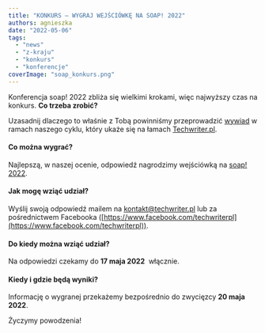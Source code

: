 ```yaml
---
title: "KONKURS – WYGRAJ WEJŚCIÓWKĘ NA SOAP! 2022"
authors: agnieszka
date: "2022-05-06"
tags:
  - "news"
  - "z-kraju"
  - "konkurs"
  - "konferencje"
coverImage: "soap_konkurs.png"
---
```


Konferencja soap! 2022 zbliża się wielkimi krokami, więc najwyższy czas na
konkurs. **Co trzeba zrobić?**

<!--truncate-->

Uzasadnij dlaczego to właśnie z Tobą powinniśmy przeprowadzić
[wywiad](http://techwriter.pl/category/warsztat/wywiady/) w ramach naszego
cyklu, który ukaże się na łamach [Techwriter.pl](http://techwriter.pl/).

#### **Co można wygrać?**

Najlepszą, w naszej ocenie, odpowiedź nagrodzimy wejściówką na
[soap! 2022](https://soapconf.com/).

#### **Jak mogę wziąć udział?**

Wyślij swoją odpowiedź mailem na
[kontakt@techwriter.pl](mailto:kontakt@techwriter.pl) lub za pośrednictwem
Facebooka
([https://www.facebook.com/techwriterpl](https://www.facebook.com/techwriterpl)).

#### **Do kiedy można wziąć udział?**

Na odpowiedzi czekamy do **17 maja 2022**  włącznie.

#### **Kiedy i gdzie będą wyniki?**

Informację o wygranej przekażemy bezpośrednio do zwycięzcy **20 maja 2022**.

Życzymy powodzenia!
